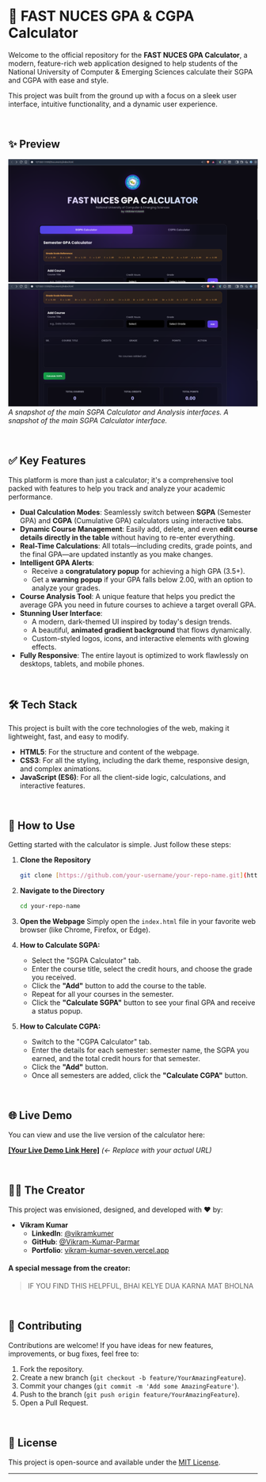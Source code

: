 # 🚀 FAST NUCES GPA & CGPA Calculator

Welcome to the official repository for the **FAST NUCES GPA Calculator**, a modern, feature-rich web application designed to help students of the National University of Computer & Emerging Sciences calculate their SGPA and CGPA with ease and style.

This project was built from the ground up with a focus on a sleek user interface, intuitive functionality, and a dynamic user experience.

<br>

## ✨ Preview
![GPA Calculator Preview](https://github.com/Vikram-Kumar-Parmar/GPA-Calculator-Fast-Nuces/blob/main/Screenshot%20from%202025-08-05%2004-06-03.png?raw=true)
![GPA Calculator Analysis](https://github.com/Vikram-Kumar-Parmar/GPA-Calculator-Fast-Nuces/blob/main/Screenshot%20from%202025-08-05%2004-06-19.png?raw=true)
*A snapshot of the main SGPA Calculator and Analysis interfaces.*
*A snapshot of the main SGPA Calculator interface.*

<br>

## ✅ Key Features

This platform is more than just a calculator; it's a comprehensive tool packed with features to help you track and analyze your academic performance.

-   **Dual Calculation Modes**: Seamlessly switch between **SGPA** (Semester GPA) and **CGPA** (Cumulative GPA) calculators using interactive tabs.
-   **Dynamic Course Management**: Easily add, delete, and even **edit course details directly in the table** without having to re-enter everything.
-   **Real-Time Calculations**: All totals—including credits, grade points, and the final GPA—are updated instantly as you make changes.
-   **Intelligent GPA Alerts**:
    -   Receive a **congratulatory popup** for achieving a high GPA (3.5+).
    -   Get a **warning popup** if your GPA falls below 2.00, with an option to analyze your grades.
-   **Course Analysis Tool**: A unique feature that helps you predict the average GPA you need in future courses to achieve a target overall GPA.
-   **Stunning User Interface**:
    -   A modern, dark-themed UI inspired by today's design trends.
    -   A beautiful, **animated gradient background** that flows dynamically.
    -   Custom-styled logos, icons, and interactive elements with glowing effects.
-   **Fully Responsive**: The entire layout is optimized to work flawlessly on desktops, tablets, and mobile phones.

<br>

## 🛠️ Tech Stack

This project is built with the core technologies of the web, making it lightweight, fast, and easy to modify.

-   **HTML5**: For the structure and content of the webpage.
-   **CSS3**: For all the styling, including the dark theme, responsive design, and complex animations.
-   **JavaScript (ES6)**: For all the client-side logic, calculations, and interactive features.

<br>

## 📖 How to Use

Getting started with the calculator is simple. Just follow these steps:

1.  **Clone the Repository**
    ```bash
    git clone [https://github.com/your-username/your-repo-name.git](https://github.com/your-username/your-repo-name.git)
    ```

2.  **Navigate to the Directory**
    ```bash
    cd your-repo-name
    ```

3.  **Open the Webpage**
    Simply open the `index.html` file in your favorite web browser (like Chrome, Firefox, or Edge).

4.  **How to Calculate SGPA:**
    -   Select the "SGPA Calculator" tab.
    -   Enter the course title, select the credit hours, and choose the grade you received.
    -   Click the **"Add"** button to add the course to the table.
    -   Repeat for all your courses in the semester.
    -   Click the **"Calculate SGPA"** button to see your final GPA and receive a status popup.

5.  **How to Calculate CGPA:**
    -   Switch to the "CGPA Calculator" tab.
    -   Enter the details for each semester: semester name, the SGPA you earned, and the total credit hours for that semester.
    -   Click the **"Add"** button.
    -   Once all semesters are added, click the **"Calculate CGPA"** button.

<br>

## 🌐 Live Demo

You can view and use the live version of the calculator here:

[**[Your Live Demo Link Here]**](https://your-live-demo-url.com)  _(<- Replace with your actual URL)_

<br>

## 👨‍💻 The Creator

This project was envisioned, designed, and developed with ❤️ by:

-   **Vikram Kumar**
    -   **LinkedIn**: [@vikramkumer](https://www.linkedin.com/in/vikramkumer/)
    -   **GitHub**: [@Vikram-Kumar-Parmar](https://github.com/Vikram-Kumar-Parmar)
    -   **Portfolio**: [vikram-kumar-seven.vercel.app](https://vikram-kumar-seven.vercel.app/)

#### A special message from the creator:
> IF YOU FIND THIS HELPFUL, BHAI KELYE DUA KARNA MAT BHOLNA

<br>

## 🤝 Contributing

Contributions are welcome! If you have ideas for new features, improvements, or bug fixes, feel free to:

1.  Fork the repository.
2.  Create a new branch (`git checkout -b feature/YourAmazingFeature`).
3.  Commit your changes (`git commit -m 'Add some AmazingFeature'`).
4.  Push to the branch (`git push origin feature/YourAmazingFeature`).
5.  Open a Pull Request.

<br>

## 📄 License

This project is open-source and available under the [MIT License](LICENSE).

---
